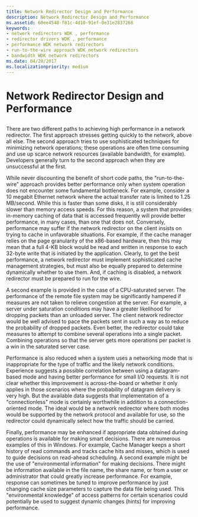```yaml
---
title: Network Redirector Design and Performance
description: Network Redirector Design and Performance
ms.assetid: 60ee4548-f81c-4d10-91ef-0e31e2837268
keywords:
- network redirectors WDK , performance
- redirector drivers WDK , performance
- performance WDK network redirectors
- run-to-the-wire approach WDK network redirectors
- bandwidth WDK network redirectors
ms.date: 04/20/2017
ms.localizationpriority: medium
---
```


# Network Redirector Design and Performance


## <span id="ddk_network_redirector_design_and_performance_if"></span><span id="DDK_NETWORK_REDIRECTOR_DESIGN_AND_PERFORMANCE_IF"></span>


There are two different paths to achieving high performance in a network redirector. The first approach stresses getting quickly to the network, above all else. The second approach tries to use sophisticated techniques for minimizing network operations; these operations are often time consuming and use up scarce network resources (available bandwidth, for example). Developers generally turn to the second approach when they are unsuccessful at the first.

While never discounting the benefit of short code paths, the "run-to-the-wire" approach provides better performance only when system operation does not encounter some fundamental bottleneck. For example, consider a 10 megabit Ethernet network where the actual transfer rate is limited to 1.25 MB/second. While this is faster than some disks, it is still considerably slower than memory access speeds. For this reason, a system that provides in-memory caching of data that is accessed frequently will provide better performance, in many cases, than one that does not. Conversely, performance may suffer if the network redirector on the client insists on trying to cache in unfavorable situations. For example, if the cache manager relies on the page granularity of the x86-based hardware, then this may mean that a full 4-KB block would be read and written in response to each 32-byte write that is initiated by the application. Clearly, to get the best performance, a network redirector must implement sophisticated cache management strategies, but must also be equally prepared to determine dynamically whether to use them. And, if caching is disabled, a network redirector must be prepared to run for the wire.

A second example is provided in the case of a CPU-saturated server. The performance of the remote file system may be significantly hampered if measures are not taken to relieve congestion at the server. For example, a server under saturation conditions may have a greater likelihood for dropping packets than an unloaded server. The client network redirector would be well advised to pace the packets sent in such a way as to reduce the probability of dropped packets. Even better, the redirector could take measures to attempt to combine several operations into a single packet. Combining operations so that the server gets more operations per packet is a win in the saturated server case.

Performance is also reduced when a system uses a networking mode that is inappropriate for the type of traffic and the likely network conditions. Experience suggests a possible correlation between using a datagram-based mode and having better performance for small I/O requests. It is not clear whether this improvement is across-the-board or whether it only applies in those scenarios where the probability of datagram delivery is very high. But the available data suggests that implementation of a "connectionless" mode is certainly worthwhile in addition to a connection-oriented mode. The ideal would be a network redirector where both modes would be supported by the network protocol and available for use, so the redirector could dynamically select how the traffic should be carried.

Finally, performance may be enhanced if appropriate data obtained during operations is available for making smart decisions. There are numerous examples of this in Windows. For example, Cache Manager keeps a short history of read commands and tracks cache hits and misses, which is used to guide decisions on read-ahead scheduling. A second example might be the use of "environmental information" for making decisions. There might be information available in the file name, the share name, or from a user or administrator that could greatly increase performance. For example, response can sometimes be tuned to improve performance by just changing cache size parameters to capture the data file being used. This "environmental knowledge" of access patterns for certain scenarios could potentially be used to suggest dynamic changes (hints) for improving performance.

 

 




